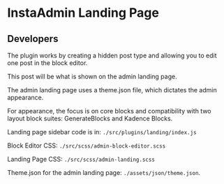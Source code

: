 # InstaAdmin Landing Page

## Developers

The plugin works by creating a hidden post type and allowing you to edit one post in the block editor.

This post will be what is shown on the admin landing page.

The admin landing page uses a theme.json file, which dictates the admin appearance.

For appearance, the focus is on core blocks and compatibility with two layout block suites: GenerateBlocks and Kadence Blocks.

Landing page sidebar code is in: `./src/plugins/landing/index.js`

Block Editor CSS: `./src/scss/admin-block-editor.scss`

Landing Page CSS: `./src/scss/admin-landing.scss`

Theme.json for the admin landing page: `./assets/json/theme.json`.

